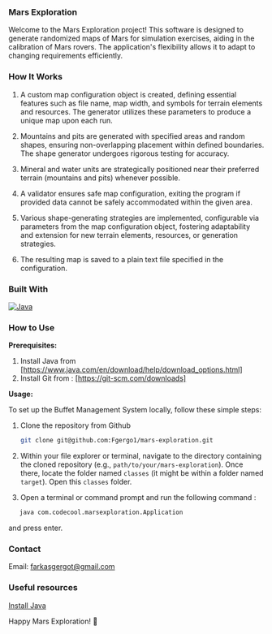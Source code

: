 ### Mars Exploration
Welcome to the Mars Exploration project! This software is designed to generate randomized maps of Mars for simulation exercises, aiding in the calibration of Mars rovers. The application's flexibility allows it to adapt to changing requirements efficiently.

### How It Works
1. A custom map configuration object is created, defining essential features such as file name, map width, and symbols for terrain elements and resources. The generator utilizes these parameters to produce a unique map upon each run.

2. Mountains and pits are generated with specified areas and random shapes, ensuring non-overlapping placement within defined boundaries. The shape generator undergoes rigorous testing for accuracy.

3. Mineral and water units are strategically positioned near their preferred terrain (mountains and pits) whenever possible.

4. A validator ensures safe map configuration, exiting the program if provided data cannot be safely accommodated within the given area.

5. Various shape-generating strategies are implemented, configurable via parameters from the map configuration object, fostering adaptability and extension for new terrain elements, resources, or generation strategies.

6. The resulting map is saved to a plain text file specified in the configuration.


### Built With
[![Java](https://skillicons.dev/icons?i=java&theme=light)](https://skillicons.dev)

### How to Use

**Prerequisites:**

1. Install Java from [https://www.java.com/en/download/help/download_options.html]
2. Install Git from : [https://git-scm.com/downloads]


**Usage:**

To set up the Buffet Management System locally, follow these simple steps:

1. Clone the repository from Github
   ```sh
   git clone git@github.com:Fgergo1/mars-exploration.git
   ```
2. Within your file explorer or terminal, navigate to the directory containing the cloned repository (e.g., `path/to/your/mars-exploration`).
   Once there, locate the folder named `classes` (it might be within a folder named `target`). Open this `classes` folder.

3. Open a terminal or command prompt and run the following command :
```sh
   java com.codecool.marsexploration.Application
   ```
and press enter.


### Contact

Email: farkasgergot@gmail.com


### Useful resources

[Install Java](https://www.youtube.com/watch?v=SQykK40fFds&t=1s)

Happy Mars Exploration! 🚀
